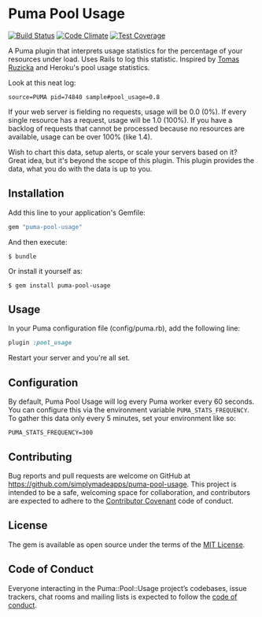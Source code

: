 # Puma Pool Usage

[![Build Status](https://travis-ci.org/simplymadeapps/puma-pool-usage.svg?branch=master)](https://travis-ci.org/simplymadeapps/puma-pool-usage)
[![Code Climate](https://codeclimate.com/github/simplymadeapps/puma-pool-usage/badges/gpa.svg)](https://codeclimate.com/github/simplymadeapps/puma-pool-usage)
[![Test Coverage](https://codeclimate.com/github/simplymadeapps/puma-pool-usage/badges/coverage.svg)](https://codeclimate.com/github/simplymadeapps/puma-pool-usage/coverage)

A Puma plugin that interprets usage statistics for the percentage of your resources under load. Uses Rails to log this statistic. Inspired by [Tomas Ruzicka](https://github.com/LeZuse) and Heroku's pool usage statistics.

Look at this neat log:

    source=PUMA pid=74840 sample#pool_usage=0.8

If your web server is fielding no requests, usage will be 0.0 (0%). If every single resource has a request, usage will be 1.0 (100%). If you have a backlog of requests that cannot be processed because no resources are available, usage can be over 100% (like 1.4).

Wish to chart this data, setup alerts, or scale your servers based on it? Great idea, but it's beyond the scope of this plugin. This plugin provides the data, what you do with the data is up to you.

## Installation

Add this line to your application's Gemfile:

```ruby
gem "puma-pool-usage"
```

And then execute:

    $ bundle

Or install it yourself as:

    $ gem install puma-pool-usage

## Usage

In your Puma configuration file (config/puma.rb), add the following line:

```ruby
plugin :pool_usage
```

Restart your server and you're all set. 

## Configuration

By default, Puma Pool Usage will log every Puma worker every 60 seconds. You can configure this via the environment variable `PUMA_STATS_FREQUENCY`. To gather this data only every 5 minutes, set your environment like so:

    PUMA_STATS_FREQUENCY=300

## Contributing

Bug reports and pull requests are welcome on GitHub at https://github.com/simplymadeapps/puma-pool-usage. This project is intended to be a safe, welcoming space for collaboration, and contributors are expected to adhere to the [Contributor Covenant](http://contributor-covenant.org) code of conduct.

## License

The gem is available as open source under the terms of the [MIT License](https://opensource.org/licenses/MIT).

## Code of Conduct

Everyone interacting in the Puma::Pool::Usage project’s codebases, issue trackers, chat rooms and mailing lists is expected to follow the [code of conduct](https://github.com/simplymadeapps/puma-pool-usage/blob/master/CODE_OF_CONDUCT.md).

